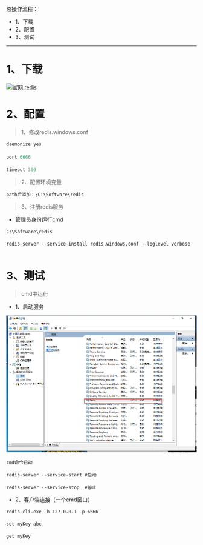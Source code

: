 总操作流程：
- 1、下载
- 2、配置
- 3、测试

***

# 1、下载

[![](https://img.shields.io/badge/官网-redis-red.svg "官网 redis")](https://github.com/MicrosoftArchive/redis/releases)

# 2、配置

>1、修改redis.windows.conf
```c
daemonize yes

port 6666

timeout 300
```

>2、配置环境变量

```
path后添加：;C:\Software\redis
```

>3、注册redis服务

- 管理员身份运行cmd

```
C:\Software\redis

redis-server --service-install redis.windows.conf --loglevel verbose
 
```

# 3、测试

>cmd中运行

- 1、启动服务

![](image/1-1.png)

```
cmd命令启动

redis-server --service-start #启动

redis-server --service-stop  #停止
```

- 2、客户端连接（一个cmd窗口）

```
redis-cli.exe -h 127.0.0.1 -p 6666

set myKey abc

get myKey
```